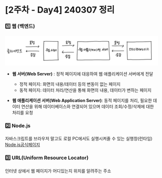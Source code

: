 # [2주차 - Day4] 240307 정리

### 1️⃣ 웹 (백엔드)

![backend](../img/2주차_img/2-4-1.png)

- **웹 서버(Web Server)** : 정적 페이지에 대응하여 웹 애플리케이션 서버에게 전달

  - 정적 페이지: 화면의 내용/데이터 등의 변동이 없는 페이지
  - 동적 페이지: 데이터 처리/연산을 통해 화면의 내용, 데이터가 변하는 페이지

- **웹 애플리케이션 서버(Web Application Server)**: 동적 페이지를 처리, 필요한 데이터 연산을 위해 데이터베이스와 연결되어 있으며 데이터 조회/수정/삭제에 대한 처리를 요청

### 2️⃣ Node.js

자바스크립트를 브라우저 말고도 로컬 PC에서도 실행시켜줄 수 있는 실행창(런타임)
[Node.js공식페이지](https://nodejs.org/en/about)

### 3️⃣ URL(Uniform Resource Locator)

인터넷 상에서 웹 페이지가 어디있는지 위치를 알려주는 주소
